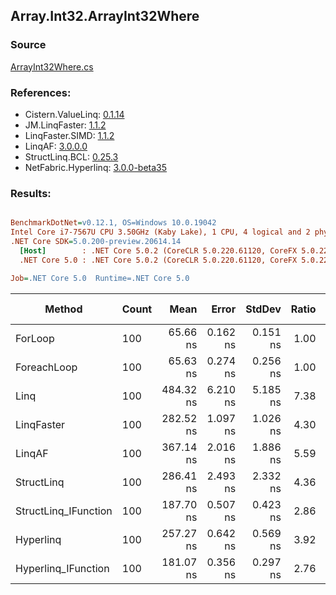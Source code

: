 ﻿## Array.Int32.ArrayInt32Where

### Source
[ArrayInt32Where.cs](../LinqBenchmarks/Array/Int32/ArrayInt32Where.cs)

### References:
- Cistern.ValueLinq: [0.1.14](https://www.nuget.org/packages/Cistern.ValueLinq/0.1.14)
- JM.LinqFaster: [1.1.2](https://www.nuget.org/packages/JM.LinqFaster/1.1.2)
- LinqFaster.SIMD: [1.1.2](https://www.nuget.org/packages/LinqFaster.SIMD/1.0.3)
- LinqAF: [3.0.0.0](https://www.nuget.org/packages/LinqAF/3.0.0.0)
- StructLinq.BCL: [0.25.3](https://www.nuget.org/packages/StructLinq.BCL/0.25.3)
- NetFabric.Hyperlinq: [3.0.0-beta35](https://www.nuget.org/packages/NetFabric.Hyperlinq/3.0.0-beta35)

### Results:
``` ini

BenchmarkDotNet=v0.12.1, OS=Windows 10.0.19042
Intel Core i7-7567U CPU 3.50GHz (Kaby Lake), 1 CPU, 4 logical and 2 physical cores
.NET Core SDK=5.0.200-preview.20614.14
  [Host]        : .NET Core 5.0.2 (CoreCLR 5.0.220.61120, CoreFX 5.0.220.61120), X64 RyuJIT
  .NET Core 5.0 : .NET Core 5.0.2 (CoreCLR 5.0.220.61120, CoreFX 5.0.220.61120), X64 RyuJIT

Job=.NET Core 5.0  Runtime=.NET Core 5.0  

```
|               Method | Count |      Mean |    Error |   StdDev | Ratio | RatioSD |  Gen 0 | Gen 1 | Gen 2 | Allocated |
|--------------------- |------ |----------:|---------:|---------:|------:|--------:|-------:|------:|------:|----------:|
|              ForLoop |   100 |  65.66 ns | 0.162 ns | 0.151 ns |  1.00 |    0.00 |      - |     - |     - |         - |
|          ForeachLoop |   100 |  65.63 ns | 0.274 ns | 0.256 ns |  1.00 |    0.00 |      - |     - |     - |         - |
|                 Linq |   100 | 484.32 ns | 6.210 ns | 5.185 ns |  7.38 |    0.09 | 0.0229 |     - |     - |      48 B |
|           LinqFaster |   100 | 282.52 ns | 1.097 ns | 1.026 ns |  4.30 |    0.02 | 0.3171 |     - |     - |     664 B |
|               LinqAF |   100 | 367.14 ns | 2.016 ns | 1.886 ns |  5.59 |    0.03 |      - |     - |     - |         - |
|           StructLinq |   100 | 286.41 ns | 2.493 ns | 2.332 ns |  4.36 |    0.04 | 0.0153 |     - |     - |      32 B |
| StructLinq_IFunction |   100 | 187.70 ns | 0.507 ns | 0.423 ns |  2.86 |    0.01 |      - |     - |     - |         - |
|            Hyperlinq |   100 | 257.27 ns | 0.642 ns | 0.569 ns |  3.92 |    0.01 |      - |     - |     - |         - |
|  Hyperlinq_IFunction |   100 | 181.07 ns | 0.356 ns | 0.297 ns |  2.76 |    0.01 |      - |     - |     - |         - |
